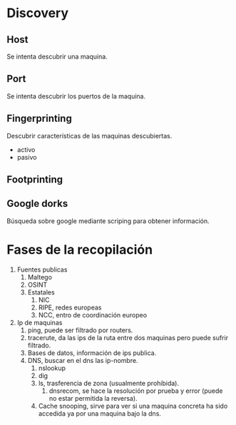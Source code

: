 # Discovery
## Host
Se intenta descubrir una maquina.
## Port
Se intenta descubrir los puertos de la maquina.
## Fingerprinting
Descubrir características de las maquinas descubiertas.
- activo
- pasivo
## Footprinting

## Google dorks
Búsqueda sobre google mediante scriping para obtener información.

# Fases de la recopilación
1. Fuentes publicas
	1. Maltego
	2. OSINT
	3. Estatales
		1. NIC
		2. RIPE, redes europeas
		3. NCC, entro de coordinación europeo
2. Ip de maquinas
	1. ping, puede ser filtrado por routers.
	2. tracerute, da las ips de la ruta entre dos maquinas pero puede sufrir filtrado.
	3. Bases de datos, información de ips publica.
	4. DNS, buscar en el dns las ip-nombre.
		1. nslookup
		2. dig
		3. ls, trasferencia de zona (usualmente prohibida).
			1. dnsrecom, se hace la resolución por prueba y error (puede no estar permitida la reversa).
		4. Cache snooping, sirve para ver si una maquina concreta ha sido accedida ya por una maquina bajo la dns.